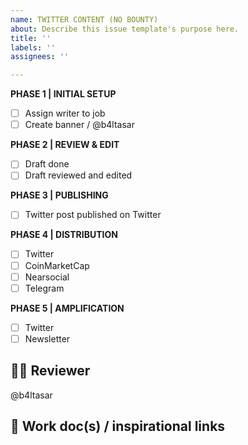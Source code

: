 ```yaml
---
name: TWITTER CONTENT (NO BOUNTY)
about: Describe this issue template's purpose here.
title: ''
labels: ''
assignees: ''

---
```


**PHASE 1 | INITIAL SETUP**
- [ ] Assign writer to job 
- [ ] Create banner / @b4ltasar

**PHASE 2 | REVIEW & EDIT**
- [ ] Draft done
- [ ] Draft reviewed and edited 

**PHASE 3 | PUBLISHING**
- [ ] Twitter post published on Twitter 

**PHASE 4 | DISTRIBUTION** 
- [ ] Twitter
- [ ] CoinMarketCap 
- [ ] Nearsocial 
- [ ] Telegram 

**PHASE 5 | AMPLIFICATION**
- [ ] Twitter
- [ ] Newsletter

## 🤼‍♂️ Reviewer
@b4ltasar

## 🔗   Work doc(s) / inspirational links
